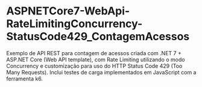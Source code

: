# ASPNETCore7-WebApi-RateLimitingConcurrency-StatusCode429_ContagemAcessos
Exemplo de API REST para contagem de acessos criada com .NET 7 + ASP.NET Core (Web API template), com Rate Limiting utilizando o modo Concurrency e customização para uso do HTTP Status Code 429 (Too Many Requests). Inclui testes de carga implementados em JavaScript com a ferramenta k6.